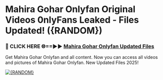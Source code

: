 # Mahira Gohar Onlyfan Original Videos 0nlyFans Leaked - Files Updated! ({RANDOM})

<h3>🔴 CLICK HERE 🌐==►► <a href="https://betterlinks.top/A2PfLJ" rel="nofollow">Mahira Gohar Onlyfan Updated Files</a></h3>

Get Mahira Gohar Onlyfan and all content. Now you can access all videos and pictures of Mahira Gohar Onlyfan. New Updated Files 2025!

[![{RANDOM}](https://i.imgur.com/ppqm5kG.gif)](https://betterlinks.top/A2PfLJ)